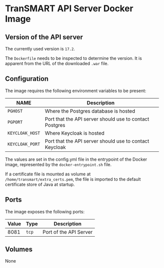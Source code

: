 # TranSMART API Server Docker Image

## Version of the API server
The currently used version is `17.2`.

The `Dockerfile` needs to be inspected to determine the version. It
is apparent from the URL of the downloaded `.war` file.

## Configuration

The image requires the following environment variables to be present:

NAME            | Description
----------------|--------------------------------------------------------
`PGHOST`        | Where the Postgres database is hosted
`PGPORT`        | Port that the API server should use to contact Postgres
`KEYCLOAK_HOST` | Where Keycloak is hosted
`KEYCLOAK_PORT` | Port that the API server should use to contact Keycloak

The values are set in the config.yml file in the entrypoint of the Docker image,
represented by the `docker-entrypoint.sh` file.

If a certificate file is mounted as volume at `/home/transmart/extra_certs.pem`,
the file is imported to the default certificate store of Java at startup. 

## Ports

The image exposes the following ports:

Value    | Type  | Description
---------|-------|-----------------
8081     | `tcp` | Port of the API Server  


## Volumes
None
